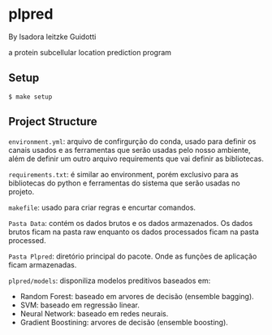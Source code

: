 # plpred

By Isadora leitzke Guidotti

a protein subcellular location prediction program 

## Setup

```
$ make setup
```
## Project Structure

 `environment.yml`: arquivo de confirgurção do conda, usado para definir os canais usados e as ferramentas que serão usadas pelo nosso ambiente, além de definir um outro arquivo requirements que vai definir as bibliotecas. 

 `requirements.txt`: é similar ao environment, porém exclusivo para as bibliotecas do python e ferramentas do sistema que serão usadas no projeto.

`makefile`: usado para criar regras e encurtar comandos. 

 `Pasta Data`: contém os dados brutos e os dados armazenados. Os dados brutos ficam na pasta raw enquanto os dados processados ficam na pasta processed. 

 `Pasta Plpred`: diretório principal do pacote. Onde as funções de aplicação ficam armazenadas.

`plpred/models`: disponiliza modelos preditivos baseados em: 
* Random Forest: baseado em  arvores de decisão (ensemble bagging).
* SVM: baseado em regressão linear.
* Neural Network: baseado em redes neurais.
* Gradient Boostining: arvores de decisão (ensemble boosting).
